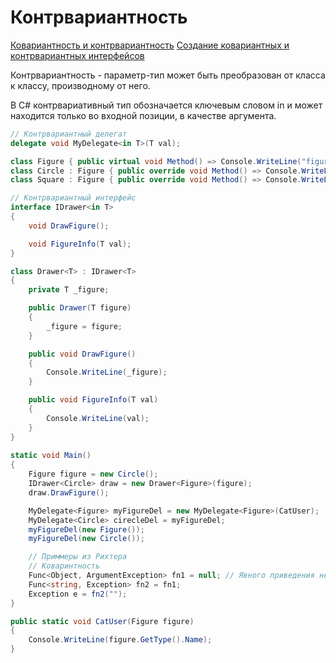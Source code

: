 # Контрвариантность

[Ковариантность и контрвариантность](https://docs.microsoft.com/ru-Ru/dotnet/standard/generics/covariance-and-contravariance)
[Создание ковариантных и контрвариантных интерфейсов](https://docs.microsoft.com/ru-ru/dotnet/csharp/programming-guide/concepts/covariance-contravariance/creating-variant-generic-interfaces)

Контрвариантность - параметр-тип может быть преобразован от класса к классу, производному от него.

В C# контрвариативный тип обозначается ключевым словом in и может находится только во входной позиции, в качестве аргумента.

```c#
// Контрвариантный делегат
delegate void MyDelegate<in T>(T val);

class Figure { public virtual void Method() => Console.WriteLine("figure"); }
class Circle : Figure { public override void Method() => Console.WriteLine("circle"); }
class Square : Figure { public override void Method() => Console.WriteLine("square"); }

// Контрвариантный интерфейс
interface IDrawer<in T>
{
    void DrawFigure();

    void FigureInfo(T val);
}

class Drawer<T> : IDrawer<T>
{
    private T _figure;

    public Drawer(T figure)
    {
        _figure = figure;
    }

    public void DrawFigure()
    {
        Console.WriteLine(_figure);
    }

    public void FigureInfo(T val)
    {
        Console.WriteLine(val);
    }
}
   
static void Main()
{
    Figure figure = new Circle();
    IDrawer<Circle> draw = new Drawer<Figure>(figure);
    draw.DrawFigure();

    MyDelegate<Figure> myFigureDel = new MyDelegate<Figure>(CatUser);
    MyDelegate<Circle> cirecleDel = myFigureDel;
    myFigureDel(new Figure());
    myFigureDel(new Circle());

    // Приммеры из Рихтера
    // Коваринтность
    Func<Object, ArgumentException> fn1 = null; // Явного приведения не требуется
    Func<string, Exception> fn2 = fn1;
    Exception e = fn2(""); 
}

public static void CatUser(Figure figure)
{
    Console.WriteLine(figure.GetType().Name);
}
```

